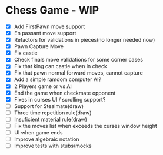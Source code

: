 # Chess Game - WIP

- [x] Add FirstPawn move support
- [x] En passant move support
- [x] Refactors for validations in pieces(no longer needed now)
- [x] Pawn Capture Move
- [x] Fix castle
- [x] Check finals move validations for some corner cases
- [x] Fix that king can castle when in check
- [x] Fix that pawn normal forward moves, cannot capture
- [x] Add a simple ramdom computer AI?
- [x] 2 Players game or vs AI
- [x] End the game when checkmate opponent
- [x] Fixes in curses UI / scrolling support?
- [ ] Support for Stealmate(draw)
- [ ] Three time repetition rule(draw)
- [ ] Insuficient material rule(draw)
- [ ] Fix the moves list when exceeds the curses window height
- [ ] UI when game ends
- [ ] Improve algebraic notation
- [ ] Improve tests with stubs/mocks
